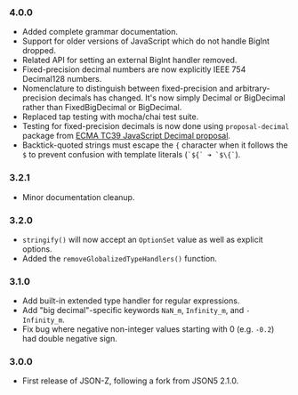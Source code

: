 ### 4.0.0

* Added complete grammar documentation.
* Support for older versions of JavaScript which do not handle BigInt dropped.
* Related API for setting an external BigInt handler removed.
* Fixed-precision decimal numbers are now explicitly IEEE 754 Decimal128 numbers.
* Nomenclature to distinguish between fixed-precision and arbitrary-precision decimals has changed. It's now simply Decimal or BigDecimal rather than FixedBigDecimal or BigDecimal.
* Replaced tap testing with mocha/chai test suite.
* Testing for fixed-precision decimals is now done using `proposal-decimal` package from [ECMA TC39 JavaScript Decimal proposal](https://github.com/tc39/proposal-decimal).
* Backtick-quoted strings must escape the `{` character when it follows the `$` to prevent confusion with template literals (`` `${` ➜ `$\{` ``).

### 3.2.1

* Minor documentation cleanup.

### 3.2.0

* `stringify()` will now accept an `OptionSet` value as well as explicit options.
* Added the `removeGlobalizedTypeHandlers()` function.

### 3.1.0

* Add built-in extended type handler for regular expressions.
* Add "big decimal"-specific keywords `NaN_m`, `Infinity_m`, and `-Infinity_m`.
* Fix bug where negative non-integer values starting with 0 (e.g. `-0.2`) had double negative sign.

### 3.0.0

* First release of JSON-Z, following a fork from JSON5 2.1.0. 
